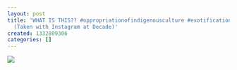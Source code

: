 ```yaml
---
layout: post
title: 'WHAT IS THIS?? #oppropriationofindigenousculture #exotification #racism #colonialism
  (Taken with Instagram at Decade)'
created: 1332809306
categories: []
---
```

<img src="http://30.media.tumblr.com/tumblr_m1iq8q1y2j1rsr8w3o1_500.jpg"/><br/><br/>
